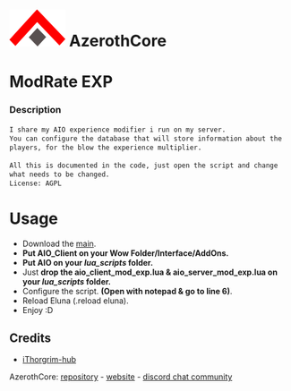 # ![logo](https://raw.githubusercontent.com/azerothcore/azerothcore.github.io/master/images/logo-github.png) AzerothCore

# ModRate EXP

### Description

	I share my AIO experience modifier i run on my server.
	You can configure the database that will store information about the players, for the blow the experience multiplier.

	All this is documented in the code, just open the script and change what needs to be changed.
    License: AGPL


# Usage

- Download the [main](https://github.com/MaDmaX1337/lua-aio-modrate-exp/tree/main).
- **Put AIO_Client on your Wow Folder/Interface/AddOns.**
- **Put AIO on your *lua_scripts* folder.**
- Just **drop the aio_client_mod_exp.lua & aio_server_mod_exp.lua on your *lua_scripts* folder.**
- Configure the script. **(Open with notepad & go to line 6)**.
- Reload Eluna (.reload eluna).
- Enjoy :D     

## Credits

* [iThorgrim-hub](https://github.com/iThorgrim-hub)

AzerothCore: [repository](https://github.com/azerothcore) - [website](http://azerothcore.org/) - [discord chat community](https://discord.gg/PaqQRkd)